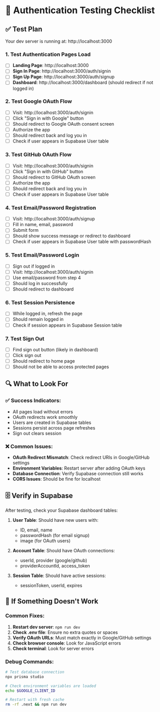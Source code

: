 # 🔐 Authentication Testing Checklist

## ✅ Test Plan
Your dev server is running at: http://localhost:3000

### 1. Test Authentication Pages Load
- [ ] **Landing Page**: http://localhost:3000
- [ ] **Sign In Page**: http://localhost:3000/auth/signin
- [ ] **Sign Up Page**: http://localhost:3000/auth/signup
- [ ] **Dashboard**: http://localhost:3000/dashboard (should redirect if not logged in)

### 2. Test Google OAuth Flow
- [ ] Visit: http://localhost:3000/auth/signin
- [ ] Click "Sign in with Google" button
- [ ] Should redirect to Google OAuth consent screen
- [ ] Authorize the app
- [ ] Should redirect back and log you in
- [ ] Check if user appears in Supabase User table

### 3. Test GitHub OAuth Flow
- [ ] Visit: http://localhost:3000/auth/signin  
- [ ] Click "Sign in with GitHub" button
- [ ] Should redirect to GitHub OAuth screen
- [ ] Authorize the app
- [ ] Should redirect back and log you in
- [ ] Check if user appears in Supabase User table

### 4. Test Email/Password Registration
- [ ] Visit: http://localhost:3000/auth/signup
- [ ] Fill in name, email, password
- [ ] Submit form
- [ ] Should show success message or redirect to dashboard
- [ ] Check if user appears in Supabase User table with passwordHash

### 5. Test Email/Password Login
- [ ] Sign out if logged in
- [ ] Visit: http://localhost:3000/auth/signin
- [ ] Use email/password from step 4
- [ ] Should log in successfully
- [ ] Should redirect to dashboard

### 6. Test Session Persistence
- [ ] While logged in, refresh the page
- [ ] Should remain logged in
- [ ] Check if session appears in Supabase Session table

### 7. Test Sign Out
- [ ] Find sign out button (likely in dashboard)
- [ ] Click sign out
- [ ] Should redirect to home page
- [ ] Should not be able to access protected pages

## 🔍 What to Look For

### ✅ Success Indicators:
- All pages load without errors
- OAuth redirects work smoothly
- Users are created in Supabase tables
- Sessions persist across page refreshes
- Sign out clears session

### ❌ Common Issues:
- **OAuth Redirect Mismatch**: Check redirect URIs in Google/GitHub settings
- **Environment Variables**: Restart server after adding OAuth keys
- **Database Connection**: Verify Supabase connection still works
- **CORS Issues**: Should be fine for localhost

## 🗄️ Verify in Supabase

After testing, check your Supabase dashboard tables:

1. **User Table**: Should have new users with:
   - ID, email, name
   - passwordHash (for email signup)
   - image (for OAuth users)

2. **Account Table**: Should have OAuth connections:
   - userId, provider (google/github)
   - providerAccountId, access_token

3. **Session Table**: Should have active sessions:
   - sessionToken, userId, expires

## 🚨 If Something Doesn't Work

### Common Fixes:
1. **Restart dev server**: `npm run dev`
2. **Check .env file**: Ensure no extra quotes or spaces
3. **Verify OAuth URLs**: Must match exactly in Google/GitHub settings
4. **Check browser console**: Look for JavaScript errors
5. **Check terminal**: Look for server errors

### Debug Commands:
```bash
# Test database connection
npx prisma studio

# Check environment variables are loaded
echo $GOOGLE_CLIENT_ID

# Restart with fresh cache
rm -rf .next && npm run dev
```